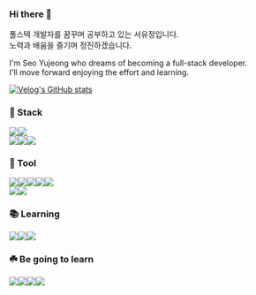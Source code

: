 ### Hi there 👋

<!--
**dbwjdtj/dbwjdtj** is a ✨ _special_ ✨ repository because its `README.md` (this file) appears on your GitHub profile.

Here are some ideas to get you started:

- 🔭 I’m currently working on ...
- 🌱 I’m currently learning ...
- 👯 I’m looking to collaborate on ...
- 🤔 I’m looking for help with ...
- 💬 Ask me about ...
- 📫 How to reach me: ...
- 😄 Pronouns: ...
- ⚡ Fun fact: ...
-->

<p>
  풀스텍 개발자를 꿈꾸며 공부하고 있는 서유정입니다.
  </br>
  노력과 배움을 즐기며 정진하겠습니다.
</p>

<p>
  I'm Seo Yujeong who dreams of becoming a full-stack developer.
  </br>
  I'll move forward enjoying the effort and learning.
</p>

[![Velog's GitHub stats](https://velog-readme-stats.vercel.app/api?name=yujeong1018)](https://velog.io/yujeong1018)

<h3>🚀 Stack</h3>
<div style="display: flex;">
  <img src="https://img.shields.io/badge/C-A8B9CC?style=flat-square&logo=C&logoColor=white"/>
  <img src="https://img.shields.io/badge/JavaScript-F7DF1E?style=flat-square&logo=JavaScript&logoColor=white"/>
</div>
<div style="display: flex;">
  <img src="https://img.shields.io/badge/HTML5-E34F26?style=flat-square&logo=HTML5&logoColor=white"/>
  <img src="https://img.shields.io/badge/CSS3-1572B6?style=flat-square&logo=CSS3&logoColor=white"/>
  <img src="https://img.shields.io/badge/React-61DAFB?style=flat-square&logo=React&logoColor=white"/>
</div>

<h3>🧰 Tool</h3>
<div style="display: flex;">
  <img src="https://img.shields.io/badge/Git-F05032?style=flat-square&logo=Git&logoColor=white"/>
  <img src="https://img.shields.io/badge/GitHub-181717?style=flat-square&logo=GitHub&logoColor=white"/>
  <img src="https://img.shields.io/badge/Visual Studio-5C2D91?style=flat-square&logo=Visual Studio&logoColor=white"/>
  <img src="https://img.shields.io/badge/Visual Studio Code-007ACC?style=flat-square&logo=Visual Studio Code&logoColor=white"/>
  <img src="https://img.shields.io/badge/Postman-FF6C37?style=flat-square&logo=Postman&logoColor=white"/>
</div>
<div style="display: flex;">
  <img src="https://img.shields.io/badge/Notion-000000?style=flat-square&logo=Notion&logoColor=white"/>
  <img src="https://img.shields.io/badge/Figma-000000?style=flat-square&logo=Figma&logoColor=white"/>
</div>

<h3>📚 Learning</h3>
<div style="display: flex;">
  <img src="https://img.shields.io/badge/C++-00599C?style=flat-square&logo=C++&logoColor=white"/>
  <img src="https://img.shields.io/badge/TypeScript-3178C6?style=flat-square&logo=TypeScript&logoColor=white"/>
  <img src="https://img.shields.io/badge/Java-F24E1E?style=flat-square&logo=Java&logoColor=white"/>
</div>

<h3>☘️ Be going to learn</h3>
<div style="display: flex;">
  <img src="https://img.shields.io/badge/Kotlin-7F52FF?style=flat-square&logo=Kotlin&logoColor=white"/>
  <img src="https://img.shields.io/badge/Swift-F05138?style=flat-square&logo=Swift&logoColor=white"/>
  <img src="https://img.shields.io/badge/Python-3776AB?style=flat-square&logo=Python&logoColor=white"/>
  <img src="https://img.shields.io/badge/Go-00ADD8?style=flat-square&logo=Go&logoColor=white"/>
</div>

<div></div>
